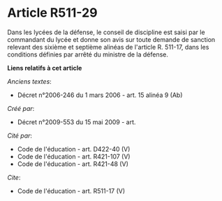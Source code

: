 # Article R511-29

Dans les lycées de la défense, le conseil de discipline est saisi par le commandant du lycée et donne son avis sur toute
demande de sanction relevant des sixième et septième alinéas de l'article R. 511-17, dans les conditions définies par arrêté
du ministre de la défense.

**Liens relatifs à cet article**

_Anciens textes_:

  - Décret n°2006-246 du 1 mars 2006 - art. 15 alinéa 9 (Ab)

_Créé par_:

  - Décret n°2009-553 du 15 mai 2009 - art.

_Cité par_:

  - Code de l'éducation - art. D422-40 (V)
  - Code de l'éducation - art. R421-107 (V)
  - Code de l'éducation - art. R421-48 (V)

_Cite_:

  - Code de l'éducation - art. R511-17 (V)
